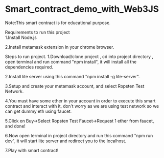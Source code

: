 # Smart_contract_demo_with_Web3JS

Note:This smart contract is for educational purpose.

Requirements to run this project	
1.Install Node.js

2.Install metamask extension in your chrome browser.

Steps to run project.
1.Download/clone project , cd into project directory , open terminal and run command "npm install", it will install all the dependencies required.

2.Install lite server using this command "npm install -g lite-server".

3.Setup and create your metamask account, and select Ropsten Test Network.

4.You must have some ether in your account in order to execute this smart contract and interact with it, don't worry as we are using test network so we can get dummy eth using faucet.

5.Click on Buy->Select Ropsten Test Faucet->Request 1 ether from faucet, and done!

6.Now open terminal in project directory and run this command "npm run dev", it will start lite server and redirect you to the localhost.

7.Play with smart contract!